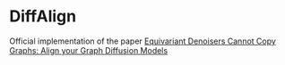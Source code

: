 

# DiffAlign

Official implementation of the paper [Equivariant Denoisers Cannot Copy Graphs: Align your Graph Diffusion Models](https://openreview.net/forum?id=onIro14tHv&referrer=%5Bthe%20profile%20of%20Najwa%20Laabid%5D(%2Fprofile%3Fid%3D~Najwa_Laabid1))

